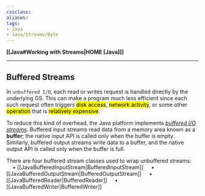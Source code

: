 ```yaml
---
cssclass:
aliases:
tags:
- Java
- Java/Streams/Byte
---
```

**[[Java#Working with Streams|HOME [Java]]]**

---
## Buffered Streams
In `unbuffered I/O`, each read or writes request is handled directly by the underlying OS. This can make a program much less efficient since each such request often triggers <mark class="hltr-lightblue">disk access</mark>, <mark class="hltr-lightblue">network activity</mark>, or some other <mark class="hltr-lightblue">operation</mark> that is <mark class="hltr-lightblue">relatively expensive</mark>.

To reduce this kind of overhead, the Java platform implements *<u>buffered I/O streams</u>*. Buffered input streams read data from a memory area known as a **buffer**; the native input API is called only when the buffer is empty. Similarly, buffered output streams write data to a buffer, and the native output API is called only when the buffer is full.

There are four buffered stream classes used to wrap unbuffered streams:
$\quad$▪ [[JavaBufferedInputStream|BufferedInputStream]]
$\quad$▪ [[JavaBufferedOutputStream|BufferedOutputStream]]
$\quad$▪ [[JavaBufferedReader|BufferedReader]]
$\quad$▪ [[JavaBufferedWriter|BufferedWriter]]